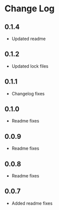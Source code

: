 # Change Log

## 0.1.4

- Updated readme

## 0.1.2

- Updated lock files

## 0.1.1
- Changelog fixes
## 0.1.0
- Readme fixes
## 0.0.9
- Readme fixes
## 0.0.8
- Readme fixes
## 0.0.7
- Added readme fixes
